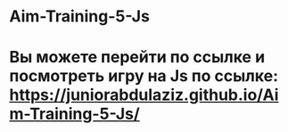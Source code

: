 # Aim-Training-5-Js
# Вы можете перейти по ссылке и посмотреть игру на Js по ссылке: https://juniorabdulaziz.github.io/Aim-Training-5-Js/
